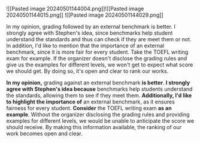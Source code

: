 ![[Pasted image 20240501144004.png]]![[Pasted image 20240501144015.png]]
![[Pasted image 20240501144029.png]]

In my opinion, grading followed by an external benchmark is better. I strongly agree with Stephen's idea, since benchmarks help student understand the standards and thus can check if they are meet them or not. In addition, I'd like to mention that the importance of an external benchmark, since it is more fair for every student. Take the TOEFL writing exam for example. If the organizer doesn't disclose the grading rules and give us the examples for different levels, we won't get to expect what score we should get. By doing so, it's open and clear to rank our works.

**In my opinion,** grading against an external benchmark **is better**. **I strongly agree with Stephen's idea because** benchmarks help students understand the standards, allowing them to see if they meet them. **Additionally, I'd like to highlight the importance of** an external benchmark, as it ensures fairness for every student. **Consider** the TOEFL writing exam **as an example**. Without the organizer disclosing the grading rules and providing examples for different levels, we would be unable to anticipate the score we should receive. By making this information available, the ranking of our work becomes open and clear.